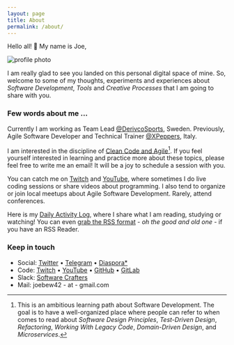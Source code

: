 ```yaml
---
layout: page
title: About
permalink: /about/
---
```


Hello all! 👋 My name is Joe,

<img alt="profile photo" src="https://avatars1.githubusercontent.com/u/1238549?v=4&s=180" class="center" />

I am really glad to see you landed on this personal digital space of mine. So, welcome to some of my thoughts, experiments and experiences about _Software Development_, _Tools_ and _Creative Processes_ that I am going to share with you.

### Few words about me ...

Currently I am working as Team Lead  [@DerivcoSports](https://twitter.com/DerivcoSports), Sweden. Previously, Agile Software Developer and Technical Trainer [@XPeppers](https://twitter.com/xpeppers), Italy.

I am interested in the discipline of [Clean Code and Agile](https://github.com/joebew42/study-path)[^1]. If you feel yourself interested in learning and practice more about these topics, please feel free to write me an email! It will be a joy to schedule a session with you.

You can catch me on [Twitch](https://twitch.tv/joebew42) and [YouTube](https://www.youtube.com/channel/UCEt-X-5yZ86SYTNDbSQgVAQ), where sometimes I do live coding sessions or share videos about programming. I also tend to organize or join local meetups about Agile Software Development. Rarely, attend conferences.

Here is my [Daily Activity Log](http://joebew42.github.io/events.xml), where I share what I am reading, studying or watching! You can even [grab the RSS format](https://daily2rss.herokuapp.com/rss/?url=http://joebew42.github.io/events) - _oh the good and old one_ - if you have an RSS Reader.

### Keep in touch

- Social: [Twitter](https://twitter.com/joebew42) • [Telegram](https://t.me/joebew42) • [Diaspora*](https://joindiaspora.com/people/fdc8e995614a2609)
- Code: [Twitch](https://twitch.tv/joebew42) • [YouTube](https://www.youtube.com/channel/UCEt-X-5yZ86SYTNDbSQgVAQ) • [GitHub](https://github.com/joebew42) • [GitLab](https://gitlab.com/joebew42)
- Slack: [Software Crafters](http://slack.softwarecraftsmanship.org/)
- Mail: joebew42 - at - gmail.com

[^1]: This is an ambitious learning path about Software Development. The goal is to have a well-organized place where people can refer to when comes to read about _Software Design Principles_, _Test-Driven Design_, _Refactoring_, _Working With Legacy Code_, _Domain-Driven Design_, and _Microservices_.
